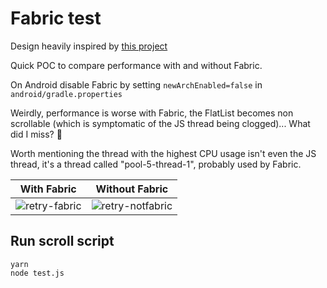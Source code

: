 # Fabric test

Design heavily inspired by [this project](https://github.com/MatheusPires99/pokedex)

Quick POC to compare performance with and without Fabric.

On Android disable Fabric by setting `newArchEnabled=false` in `android/gradle.properties`

Weirdly, performance is worse with Fabric, the FlatList becomes non scrollable (which is symptomatic of the JS thread being clogged)... What did I miss? 🤔

Worth mentioning the thread with the highest CPU usage isn't even the JS thread, it's a thread called "pool-5-thread-1", probably used by Fabric.

| With Fabric                                                                                                           | Without Fabric                                                                                                           |
| --------------------------------------------------------------------------------------------------------------------- | ------------------------------------------------------------------------------------------------------------------------ |
| ![retry-fabric](https://user-images.githubusercontent.com/4534323/156025929-44a5445d-ccd5-463f-a31a-53923b4e23ab.gif) | ![retry-notfabric](https://user-images.githubusercontent.com/4534323/156025949-65ba240a-596f-42c4-99c0-6602fab4b422.gif) |

## Run scroll script

```
yarn
node test.js
```
